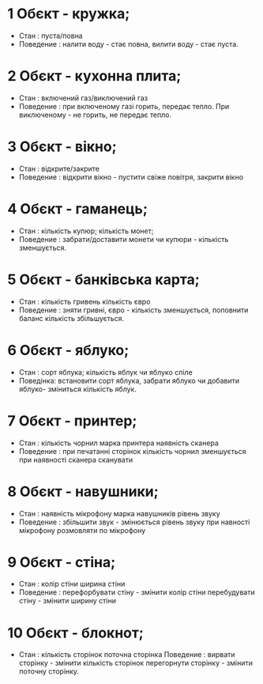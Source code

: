 # 1 Обєкт - кружка;
- Стан : 
пуста/повна
- Поведение :
налити воду - стає повна, вилити воду - стає пуста.
# 2 Обєкт - кухонна плита;
- Стан : 
включений газ/виключений газ
- Поведение :
при включеному газі горить, передає тепло. При виключеному - не горить, не передає тепло.
# 3 Обєкт - вікно;
- Стан : 
відкрите/закрите
- Поведение :
відкрити вікно - пустити свіже повітря, закрити вікно
# 4 Обєкт - гаманець;
- Стан : 
кількість купюр;
кількість монет;
- Поведение :
забрати/доставити монети чи купюри - кількість зменшується.
# 5 Обєкт - банківська карта;
- Стан : 
кількість гривень
кількість євро
- Поведение :
зняти гривні, євро - кількість зменшується, поповнити баланс кількість збільшується.
# 6 Обєкт - яблуко;
- Стан : 
сорт яблука;
кількість яблук
чи яблуко спіле
- Поведінка:
встановити сорт яблука, забрати яблуко чи добавити яблуко- зміниться кількість яблук.
# 7 Обєкт - принтер;
- Стан : 
кількість чорнил
марка принтера
наявність сканера
- Поведение :
при печатанні сторінок кількість чорнил зменшується
при наявності сканера сканувати
# 8 Обєкт - навушники;
- Стан : 
наявність мікрофону
марка навушників
рівень звуку
- Поведение :
збільшити звук - змінюється рівень звуку
при навності мікрофону розмовляти по мікрофону
# 9 Обєкт - стіна;
- Стан : 
колір стіни
ширина стіни
- Поведение :
перефорбувати стіну - змінити колір стіни
перебудувати стіну - змінити ширину стіни
# 10 Обєкт - блокнот;
- Стан : 
кількість сторінок
поточна сторінка
Поведение :
вирвати сторінку - змінити кількість сторінок
перегорнути сторінку - змінити поточну сторінку.
